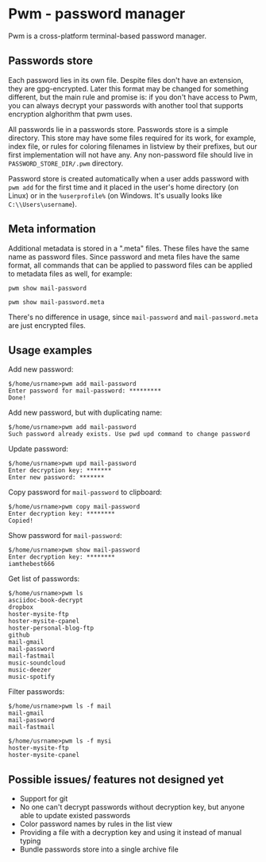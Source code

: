 # Pwm - password manager

Pwm is a cross-platform terminal-based password manager.

## Passwords store

Each password lies in its own file. Despite files don't have an extension, 
they are gpg-encrypted. Later this format may be changed
for something different, but the main rule and promise is:
if you don't have access to Pwm, you can always decrypt your
passwords with another tool that supports encryption alghorithm that pwm uses.

All passwords lie in a passwords store. Passwords store is a simple directory.
This store may have some files required for its work, for example, index file,
or rules for coloring filenames in listview by their prefixes,
but our first implementation will not have any. Any non-password file should
live in `PASSWORD_STORE_DIR/.pwm` directory.

Password store is created automatically when a user adds password with
`pwm add` for the first time and it placed in the user's home directory (on Linux)
or in the `%userprofile%` (on Windows. It's usually looks like `C:\\Users\username`).

## Meta information

Additional metadata is stored in a ".meta" files. These files have the same
name as password files. Since password and meta files have the same format,
all commands that can be applied to password files can be applied to metadata
files as well, for example:

```
pwm show mail-password
```

```
pwm show mail-password.meta
```

There's no difference in usage, since `mail-password` and `mail-password.meta`
are just encrypted files.

##  Usage examples

Add new password: 

```
$/home/usrname>pwm add mail-password
Enter password for mail-password: *********
Done!
```

Add new password, but with duplicating name: 

```
$/home/usrname>pwm add mail-password
Such password already exists. Use pwd upd command to change password
```

Update password:

```
$/home/usrname>pwm upd mail-password
Enter decryption key: *******
Enter new password: *******
```

Copy password for `mail-password` to clipboard:

```
$/home/usrname>pwm copy mail-password
Enter decryption key: ********
Copied!
```

Show password for `mail-password`:

```
$/home/usrname>pwm show mail-password
Enter decryption key: ********
iamthebest666
```

Get list of passwords:

```
$/home/usrname>pwm ls
asciidoc-book-decrypt
dropbox
hoster-mysite-ftp
hoster-mysite-cpanel
hoster-personal-blog-ftp
github
mail-gmail
mail-password
mail-fastmail
music-soundcloud
music-deezer
music-spotify
```

Filter passwords: 

```
$/home/usrname>pwm ls -f mail
mail-gmail
mail-password
mail-fastmail
```

```
$/home/usrname>pwm ls -f mysi
hoster-mysite-ftp
hoster-mysite-cpanel
```

## Possible issues/ features not designed yet

- Support for git
- No one can't decrypt passwords without decryption key, but anyone able to
  update existed passwords
- Color password names by rules in the list view
- Providing a file with a decryption key and using it instead of manual typing
- Bundle passwords store into a single archive file

